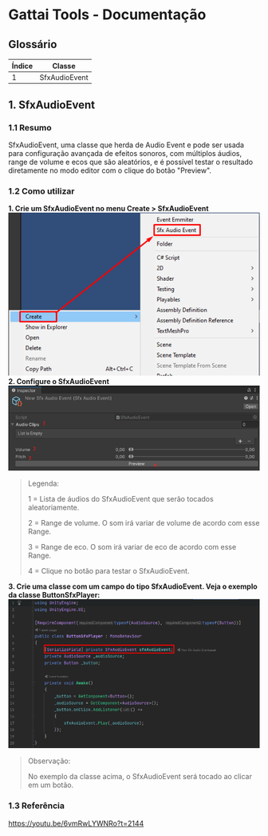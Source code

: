 # Gattai Tools - Documentação

## Glossário

| **Índice** | **Classe** |
   |---|---|
| 1 | SfxAudioEvent |  

## **1. SfxAudioEvent**

### 1.1 Resumo
SfxAudioEvent, uma classe que herda de Audio Event e pode ser usada para configuração avançada de efeitos sonoros, com múltiplos áudios, range de volume e ecos que são aleatórios, e é possível testar o resultado diretamente no modo editor com o clique do botão "Preview".

### 1.2 Como utilizar
**1. Crie um SfxAudioEvent no menu Create > SfxAudioEvent**
![screen](./img/CreateSfxAudioEvent.png)
**2. Configure o SfxAudioEvent**
![screen](./img/ConfigSfxAudioEvent.png)
>Legenda:
> 
>1 = Lista de áudios do SfxAudioEvent que serão tocados aleatoriamente.
>
>2 = Range de volume. O som irá variar de volume de acordo com esse Range.
>
>3 = Range de eco. O som irá variar de eco de acordo com esse Range.
>
>4 = Clique no botão para testar o SfxAudioEvent.

**3. Crie uma classe com um campo do tipo SfxAudioEvent. Veja o exemplo da classe ButtonSfxPlayer:**
![screen](./img/ClassUsingSfxAudioEvent.png)
>Observação:
> 
>No exemplo da classe acima, o SfxAudioEvent será tocado ao clicar em um botão. 

### 1.3 Referência
https://youtu.be/6vmRwLYWNRo?t=2144